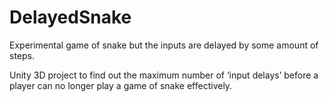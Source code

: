 # DelayedSnake
Experimental game of snake but the inputs are delayed by some amount of steps.

Unity 3D project to find out the maximum number of ‘input delays’ before a player can no longer play a game of snake effectively.
